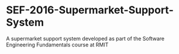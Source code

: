 # SEF-2016-Supermarket-Support-System
A supermarket support system developed as part of the Software Engineering Fundamentals course at RMIT
